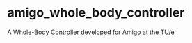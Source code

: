 amigo_whole_body_controller
===========================

A Whole-Body Controller developed for Amigo at the TU/e
